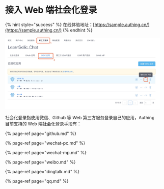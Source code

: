 # 接入 Web 端社会化登录

{% hint style="success" %}
在线体验地址：[https://sample.authing.cn/](https://sample.authing.cn/)
{% endhint %}

![](../../.gitbook/assets/image%20%28501%29.png)

社会化登录指使用微信、Github 等 Web 第三方服务登录自己的应用，Authing 目前支持的 Web 端社会化登录手段有：

{% page-ref page="github.md" %}

{% page-ref page="wechat-pc.md" %}

{% page-ref page="wechat-mp.md" %}

{% page-ref page="weibo.md" %}

{% page-ref page="dingtalk.md" %}

{% page-ref page="qq.md" %}



